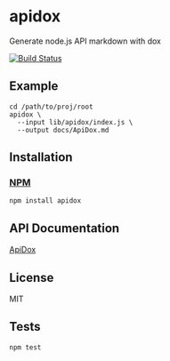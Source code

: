 # apidox

Generate node.js API markdown with dox

[![Build Status](https://travis-ci.org/codeactual/apidox.png)](https://travis-ci.org/codeactual/apidox)

## Example

    cd /path/to/proj/root
    apidox \
      --input lib/apidox/index.js \
      --output docs/ApiDox.md

## Installation

### [NPM](https://npmjs.org/package/apidox)

    npm install apidox

## API Documentation

[ApiDox](docs/ApiDox.md)

## License

  MIT

## Tests

    npm test
